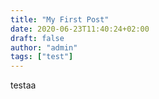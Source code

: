 ```yaml
---
title: "My First Post"
date: 2020-06-23T11:40:24+02:00
draft: false
author: "admin"
tags: ["test"]
---
```


testaa